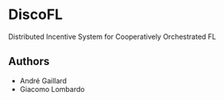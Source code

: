 # DiscoFL
Distributed Incentive System for Cooperatively Orchestrated FL

## Authors
- André Gaillard
- Giacomo Lombardo